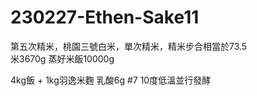 # 230227-Ethen-Sake11

第五次精米，桃園三號白米，單次精米，精米步合相當於73.5   
米3670g 蒸好米飯10000g

4kg飯 + 1kg羽逸米麴  乳酸6g  #7 10度低溫並行發酵

